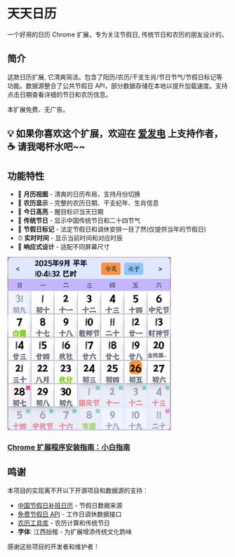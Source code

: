 # 天天日历

一个好用的日历 Chrome 扩展，专为关注节假日, 传统节日和农历的朋友设计的。

## 简介

这款日历扩展, 它清爽简洁。包含了阳历/农历/干支生肖/节日节气/节假日标记等功能。数据源整合了公共节假日 API，部分数据存储在本地以提升加载速度。支持点击日期查看详细的节日和农历信息。

本扩展免费、无广告。

##  💡 如果你喜欢这个扩展，欢迎在 [爱发电](https://afdian.com/a/jhcoding) 上支持作者，☕ 请我喝杯水吧~~

## 功能特性

- 📅 **月历视图** - 清爽的日历布局，支持月份切换
- 🌙 **农历显示** - 完整的农历日期、干支纪年、生肖信息  
- 🎯 **今日高亮** - 醒目标识当天日期
- 🎊 **传统节日** - 显示中国传统节日和二十四节气
- 🏮 **节假日标记** - 法定节假日和调休安排一目了然(仅提供当年的节假日)
- ⏰ **实时时间** - 显示当前时间和对应时辰
- 📱 **响应式设计** - 适配不同屏幕尺寸

![日历扩展截图](Preview.png)
### [Chrome 扩展程序安装指南：小白指南](GUIDE.md)

## 鸣谢

本项目的实现离不开以下开源项目和数据源的支持：

- [中国节假日补班日历](https://github.com/lanceliao/china-holiday-calender) - 节假日数据来源
- [免费节假日 API](https://timor.tech/api/holiday/) - 工作日调休数据接口
- [农历工具库](https://github.com/6tail/lunar-typescript) - 农历计算和传统节日
- **字体**: 江西拙楷 - 为扩展增添传统文化韵味

感谢这些项目的开发者和维护者！





